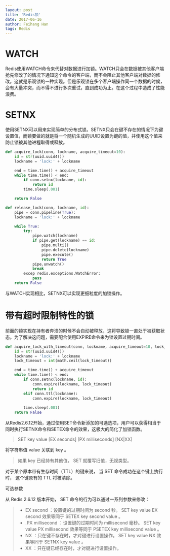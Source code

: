 ```yaml
---
layout: post
title: 'Redis锁'
date: 2017-06-16
author: Feihang Han
tags: Redis
---
```


# WATCH

Redis使用WATCH命令来代替对数据进行加锁。WATCH只会在数据被其他客户端抢先修改了的情况下通知这个命令的客户端，而不会阻止其他客户端对数据的修改。这就是乐观锁的一种实现。但是乐观锁在多个客户端操作同一个数据的时候，会有大量冲突，而不得不进行多次重试，直到成功为止。在这个过程中造成了性能浪费。

# SETNX

使用SETNX可以用来实现简单的分布式锁。SETNX只会在键不存在的情况下为键设置值，而锁要做的就是将一个随机生成的UUID设置为键的值，并使用这个值来防止锁被其他进程取得或释放。

```python
def acquire_lock(conn, lockname, acquire_timeout=10):
    id = str(uuid.uuid4())
    lockname = 'lock:' + lockname

    end = time.time() + acquire_timeout
    while time.time() < end:
        if conn.setnx(lockname, id):
            return id
        time.sleep(.001)

    return False
```

```python
def release_lock(conn, lockname, id):
    pipe = conn.pipeline(True):
    lockname = 'lock:' + lockname

    while True:
        try:
            pipe.watch(lockname)
            if pipe.get(lockname) == id:
                pipe.multi()
                pipe.delete(lockname)
                pipe.execute()
                return True
            pipe.unwatch()
            break
        excep redis.exceptions.WatchError:
            pass
    return False
```

与WATCH实现相比，SETNX可以实现更细粒度的加锁操作。

# 带有超时限制特性的锁

前面的锁实现在持有者奔溃的时候不会自动被释放，这将导致锁一直处于被获取状态。为了解决这问题，需要配合使用EXPIRE命令来为锁设置过期时间。

```python
def acquire_lock_with_timeout(conn, lockname, acquire_timeout=10, lock_timeout=10):
    id = str(uuid.uuid4())
    lockname = 'lock:' + lockname
    lock_timeout = int(math.ceil(lock_timeout))

    end = time.time() + acquire_timeout
    while time.time() < end:
        if conn.setnx(lockname, id):
            conn.expire(lockname, lock_timeout)
            return id
        elif conn.ttl(lockname):
            conn.expire(lockname, lock_timeout)
        
        time.sleep(.001)
    return False
```

从Redis2.6.12开始，通过使用SET命令新添加的可选选项，用户可以获得相当于同时执行SETNX命令和SETEX命令的效果，这极大的简化了加锁函数。

> SET key value \[EX seconds\] \[PX milliseconds\] \[NX\|XX\]
>
> 
将字符串值 value 关联到 key 。
>
> 如果 key 已经持有其他值， SET 就覆写旧值，无视类型。
>
> 
对于某个原本带有生存时间（TTL）的键来说， 当 SET 命令成功在这个键上执行时， 这个键原有的 TTL 将被清除。
>
> 
可选参数
>
> 
从 Redis 2.6.12 版本开始， SET 命令的行为可以通过一系列参数来修改：
>
> *  EX second ：设置键的过期时间为 second 秒。 SET key value EX second 效果等同于 SETEX key second value 。
> * .PX millisecond ：设置键的过期时间为 millisecond 毫秒。 SET key value PX millisecond 效果等同于 PSETEX key millisecond value 。
> * NX ：只在键不存在时，才对键进行设置操作。 SET key value NX 效果等同于 SETNX key value 。
> * XX ：只在键已经存在时，才对键进行设置操作。



